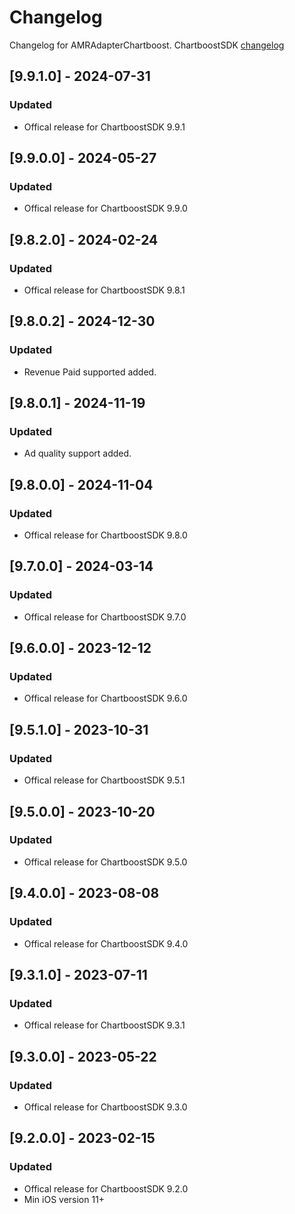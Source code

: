 # Changelog

Changelog for AMRAdapterChartboost. 
ChartboostSDK [changelog](https://answers.chartboost.com/en-us/child_article/ios)

## [9.9.1.0] - 2024-07-31
### Updated
- Offical release for ChartboostSDK 9.9.1

## [9.9.0.0] - 2024-05-27
### Updated
- Offical release for ChartboostSDK 9.9.0

## [9.8.2.0] - 2024-02-24
### Updated
- Offical release for ChartboostSDK 9.8.1

## [9.8.0.2] - 2024-12-30
### Updated
- Revenue Paid supported added.

## [9.8.0.1] - 2024-11-19
### Updated
- Ad quality support added.

## [9.8.0.0] - 2024-11-04
### Updated
- Offical release for ChartboostSDK 9.8.0

## [9.7.0.0] - 2024-03-14
### Updated
- Offical release for ChartboostSDK 9.7.0

## [9.6.0.0] - 2023-12-12
### Updated
- Offical release for ChartboostSDK 9.6.0

## [9.5.1.0] - 2023-10-31
### Updated
- Offical release for ChartboostSDK 9.5.1


## [9.5.0.0] - 2023-10-20
### Updated
- Offical release for ChartboostSDK 9.5.0

## [9.4.0.0] - 2023-08-08
### Updated
- Offical release for ChartboostSDK 9.4.0

## [9.3.1.0] - 2023-07-11
### Updated
- Offical release for ChartboostSDK 9.3.1

## [9.3.0.0] - 2023-05-22
### Updated
- Offical release for ChartboostSDK 9.3.0

## [9.2.0.0] - 2023-02-15
### Updated
- Offical release for ChartboostSDK 9.2.0
- Min iOS version 11+
